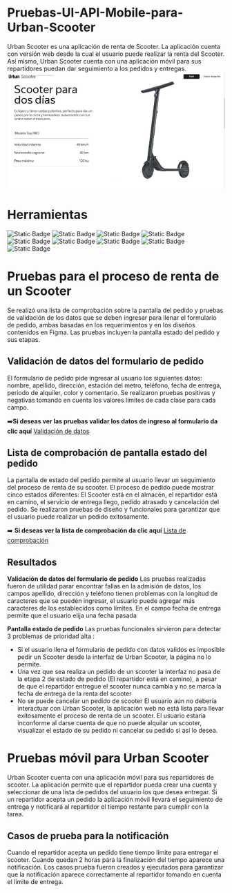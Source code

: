 # Pruebas-UI-API-Mobile-para-Urban-Scooter
Urban Scooter es una aplicación de renta de Scooter. La aplicación cuenta con versión web desde la cual el usuario puede realizar la renta del Scooter. Así mismo, Urban Scooter cuenta con una aplicación móvil para sus repartidores puedan dar seguimiento a los pedidos y entregas. 
![Urban Lunch](https://github.com/Andrea-Pozas/Pruebas-UI-API-Mobile-para-Urban-Scooter/blob/main/images/Urban%20Scooter.png)

# Herramientas
![Static Badge](https://img.shields.io/badge/Excel-black?style=for-the-badge&logoColor=white&color=%233CB371) ![Static Badge](https://img.shields.io/badge/Jira-%230052CC?style=for-the-badge) ![Static Badge](https://img.shields.io/badge/Android%20Studio-%20%233DDC84?style=for-the-badge&logo=androidstudio&logoColor=black) ![Static Badge](https://img.shields.io/badge/Postman-%23FF6C37?style=for-the-badge) ![Static Badge](https://img.shields.io/badge/C%C3%B3digos%20HTTP-%2373DC8C?style=for-the-badge) ![Static Badge](https://img.shields.io/badge/ApiDoc-%230055DA?style=for-the-badge) ![Static Badge](https://img.shields.io/badge/Figma-%23F24E1E?style=for-the-badge) ![Static Badge](https://img.shields.io/badge/DevTools-black?style=for-the-badge) ![Static Badge](https://img.shields.io/badge/postgresql-%20%234169E1?style=for-the-badge&logo=postgresql&logoColor=black)
# Pruebas para el proceso de renta de un Scooter 
Se realizó una lista de comprobación sobre la pantalla del pedido y pruebas de validación de los datos que se deben ingresar para llenar el formulario de pedido, ambas basadas en los requerimientos y en los diseños contenidos en Figma. Las pruebas incluyen la pantalla estado del pedido y sus etapas.
## Validación de datos del formulario de pedido 
El formulario de pedido pide ingresar al usuario los siguientes datos: nombre, apellido, dirección, estación del metro, teléfono, fecha de entrega, periodo de alquiler, color y comentario. Se realizaron pruebas positivas y negativas tomando en cuenta los valores límites de cada clase para cada campo. 

:arrow_right:__Si deseas ver las pruebas validar los datos de ingreso al formulario da clic aquí__ [Validación de datos](https://docs.google.com/spreadsheets/d/19LUq18gnv7S-I8U7Kx7O0LzE4Vb2zwVm/edit?gid=1773528289#gid=1773528289)
## Lista de comprobación de pantalla estado del pedido 
La pantalla de estado del pedido permite al usuario llevar un seguimiento del proceso de renta de su scooter.  El proceso de pedido puede mostrar cinco estados diferentes: El Scooter está en el almacén, el repartidor está en camino, el servicio de entrega llego, pedido atrasado y cancelación del pedido.  Se realizaron pruebas de diseño y funcionales para garantizar que el usuario puede realizar un pedido exitosamente. 

:arrow_right: __Si deseas ver la lista de comprobación da clic aquí__ [Lista de comprobación](https://docs.google.com/spreadsheets/d/19LUq18gnv7S-I8U7Kx7O0LzE4Vb2zwVm/edit?gid=925489201#gid=925489201)
## Resultados 
__Validación de datos del formulario de pedido__ Las pruebas realizadas fueron de utilidad parar encontrar fallas en la admisión de datos, los campos apellido, dirección y teléfono tienen problemas con la longitud de caracteres que se pueden ingresar, el usuario puede agregar más caracteres de los establecidos como límites. En el campo fecha de entrega permite que el usuario elija una fecha pasada 

__Pantalla estado de pedido__  Las pruebas funcionales sirvieron para detectar 3 problemas de prioridad alta :
-	 Si el usuario llena el formulario de pedido con datos validos es imposible pedir un Scooter desde la interfaz de Urban Scooter, la página no lo permite. 
-	 Una vez que sea realiza un pedido de un scooter la interfaz no pasa de la etapa 2 de estado de pedido (El repartidor está en camino), a pesar de que el repartidor entregue el scooter nunca cambia y no se marca la fecha de entrega de la renta del scooter 
-	No se puede cancelar un pedido de scooter 
El usuario aún no debería interactuar con Urban Scooter, la aplicación web no está lista para llevar exitosamente el proceso de renta de un scooter. El usuario estaría inconforme al darse cuenta de que no puede alquilar un scooter, visualizar el estado de su pedido ni cancelar su pedido si así lo desea.
 # Pruebas móvil para Urban Scooter 
Urban Scooter cuenta con una aplicación móvil para sus repartidores de scooter. La aplicación permite que el repartidor pueda crear una cuenta y seleccionar de una lista de pedidos del usuario los que desea entregar. Si un repartidor acepta un pedido la aplicación móvil llevará el seguimiento de entrega y notificará al repartidor el tiempo restante para cumplir con la tarea. 
## Casos de prueba para la notificación 
Cuando el repartidor acepta un pedido tiene tiempo límite para entregar el scooter.  Cuando quedan 2 horas para la finalización del tiempo aparece una notificación. Los casos prueba fueron creados y ejecutados para garantizar que la notificación aparece correctamente al repartidor tomando en cuenta el límite de entrega. 
